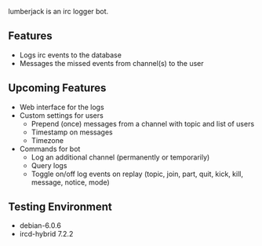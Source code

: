 lumberjack is an irc logger bot.

## Features

- Logs irc events to the database
- Messages the missed events from channel(s) to the user

## Upcoming Features

- Web interface for the logs
- Custom settings for users
  - Prepend (once) messages from a channel with topic and list of users
  - Timestamp on messages
  - Timezone
- Commands for bot
  - Log an additional channel (permanently or temporarily)
  - Query logs
  - Toggle on/off log events on replay (topic, join, part, quit, kick, kill, message, notice, mode)

## Testing Environment

- debian-6.0.6
- ircd-hybrid 7.2.2

